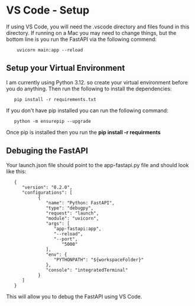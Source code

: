 # VS Code - Setup
If using VS Code, you will need the .vscode directory and files found in this directory.  If running on a Mac you may need to change things, but the bottom line is you run the FastAPI via the following commend: 

   ~~~
       uvicorn main:app --reload 
   ~~~

## Setup your Virtual Environment
I am currently using Python 3.12. so create your virtual environment before you do anything.  Then run the following to install the dependencies:

   ~~~
      pip install -r requirements.txt
   ~~~

If you don't have pip installed you can run the following command:

   ~~~
      python -m ensurepip --upgrade 
   ~~~

Once pip is installed then you run the **pip install -r requirments**

## Debuging the FastAPI
Your launch.json file should point to the app-fastapi.py file and should look like this:

   ~~~
      {
         "version": "0.2.0",
         "configurations": [
               {
                  "name": "Python: FastAPI",
                  "type": "debugpy",
                  "request": "launch",
                  "module": "uvicorn",
                  "args": [
                     "app-fastapi:app",
                     "--reload",
                     "--port",
                        "5000"
                  ],
                  "env": {
                     "PYTHONPATH": "${workspaceFolder}"
                  },
                  "console": "integratedTerminal"
               }
         ]
      }
   ~~~

This will allow you to debug the FastAPI using VS Code.


